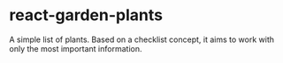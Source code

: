 # react-garden-plants

A simple list of plants. Based on a checklist concept, it aims to work with only the most important information.
